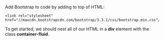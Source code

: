 Add Bootstrap to code by adding to top of HTML:


```
<link rel="stylesheet" href="//maxcdn.bootstrapcdn.com/bootstrap/3.3.1/css/bootstrap.min.css"/>
```


To get started, we should nest all of our HTML in a **div** element with the class **container-fluid**.